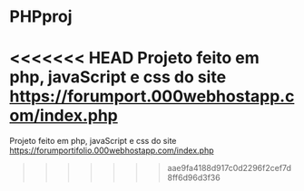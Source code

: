 # PHPproj
<<<<<<< HEAD
Projeto feito em php, javaScript e css do site https://forumport.000webhostapp.com/index.php
=======
Projeto feito em php, javaScript e css do site https://forumportifolio.000webhostapp.com/index.php
>>>>>>> aae9fa4188d917c0d2296f2cef7d8ff6d96d3f36
